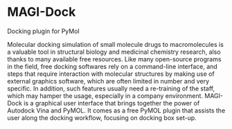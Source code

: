 # MAGI-Dock
Docking plugin for PyMol

Molecular docking simulation of small molecule drugs to macromolecules is a valuable tool in structural biology and medicinal chemistry research, also thanks to many available free resources. Like many open-source programs in the field, free docking softwares rely on a command-line interface, and steps that require interaction with molecular structures by making use of external graphics software, which are often limited in number and very specific. In addition, such features usually need a re-training of the staff, which may hamper the usage, especially in a company environment. MAGI-Dock is a graphical user interface that brings together the power of Autodock Vina and PyMOL. It comes as a free PyMOL plugin that assists the user along the docking workflow, focusing on docking box set-up.
